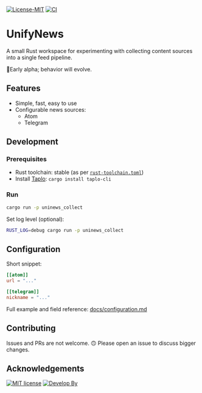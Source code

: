 [![License-MIT][mit-img]][mit-url]
[![CI][ci-img]][ci-url]

# UnifyNews

A small Rust workspace for experimenting with collecting content sources into a single feed pipeline.

🚨Early alpha; behavior will evolve.

## Features
 - Simple, fast, easy to use
 - Configurable news sources:
   - Atom
   - Telegram

## Development

### Prerequisites

- Rust toolchain: stable (as per [`rust-toolchain.toml`](./rust-toolchain.toml))
- Install [Taplo](https://github.com/tamasfe/taplo): `cargo install taplo-cli`

### Run

```bash
cargo run -p uninews_collect
```

Set log level (optional):
```bash
RUST_LOG=debug cargo run -p uninews_collect
```

## Configuration

Short snippet:
```toml
[[atom]]
url = "..."

[[telegram]]
nickname = "..."
```

Full example and field reference: [docs/configuration.md](docs/configuration.md)

## Contributing

Issues and PRs are not welcome. 🙃
Please open an issue to discuss bigger changes.

## Acknowledgements
[![MIT license][mit-img]][mit-url] [![Develop By][author-img]][author-url]

[mit-img]: https://img.shields.io/badge/License-MIT-teal.svg
[mit-url]: https://opensource.org/licenses/MIT

[ci-img]: https://github.com/zoobestik/uninews/actions/workflows/ci.yml/badge.svg
[ci-url]: https://github.com/zoobestik/uninews/actions/workflows/ci.yml

[author-img]: https://img.shields.io/badge/develop%20by-zoobestik-blue.svg?style=flat
[author-url]: https://ru.linkedin.com/in/kbchernenko
